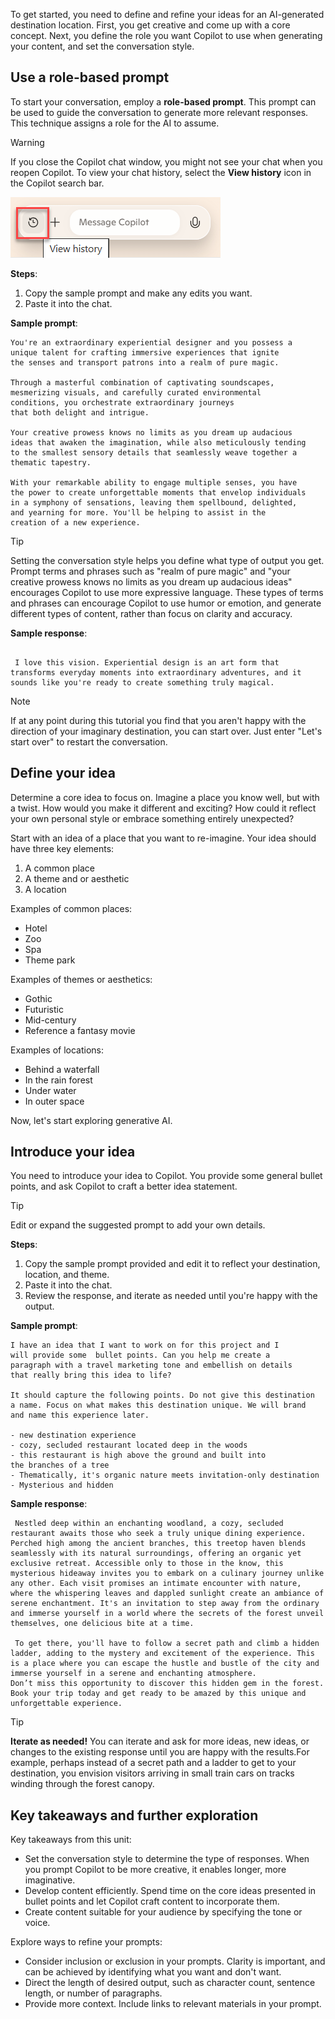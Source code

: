 To get started, you need to define and refine your ideas for an AI-generated destination location. First, you get creative and come up with a core concept. Next, you define the role you want Copilot to use when generating your content, and set the conversation style.

## Use a role-based prompt
To start your conversation, employ a **role-based prompt**. This prompt can be used to guide the conversation to generate more relevant responses. This technique assigns a role for the AI to assume.

> [!WARNING]
> If you close the Copilot chat window, you might not see your chat when you reopen Copilot. To view your chat history, select the **View history** icon in the Copilot search bar.
>
>
>![Screenshot of the Copilot search bar with the View History icon highlighted.](../media/view-history.png)

**Steps**:

1. Copy the sample prompt and make any edits you want.
2. Paste it into the chat.

**Sample prompt**:

```
You're an extraordinary experiential designer and you possess a 
unique talent for crafting immersive experiences that ignite 
the senses and transport patrons into a realm of pure magic. 

Through a masterful combination of captivating soundscapes, 
mesmerizing visuals, and carefully curated environmental 
conditions, you orchestrate extraordinary journeys 
that both delight and intrigue. 

Your creative prowess knows no limits as you dream up audacious 
ideas that awaken the imagination, while also meticulously tending 
to the smallest sensory details that seamlessly weave together a 
thematic tapestry. 

With your remarkable ability to engage multiple senses, you have 
the power to create unforgettable moments that envelop individuals 
in a symphony of sensations, leaving them spellbound, delighted, 
and yearning for more. You'll be helping to assist in the 
creation of a new experience.
```
> [!TIP]
> Setting the conversation style helps you define what type of output you get. Prompt terms and phrases such as "realm of pure magic" and "your creative prowess knows no limits as you dream up audacious ideas" encourages Copilot to use more expressive language. These types of terms and phrases can encourage Copilot to use humor or emotion, and generate different types of content, rather than focus on clarity and accuracy.

**Sample response**:
```

 I love this vision. Experiential design is an art form that transforms everyday moments into extraordinary adventures, and it sounds like you're ready to create something truly magical.

```
> [!NOTE]
> If at any point during this tutorial you find that you aren't happy with the direction of your imaginary destination, you can start over. Just enter "Let's start over" to restart the conversation.

## Define your idea

Determine a core idea to focus on. Imagine a place you know well, but with a twist. How would you make it different and exciting? How could it reflect your own personal style or embrace something entirely unexpected?

Start with an idea of a place that you want to re-imagine. Your idea should have three key elements:

1. A common place
2. A theme and or aesthetic
3. A location

Examples of common places:

- Hotel
- Zoo
- Spa
- Theme park

Examples of themes or aesthetics:

- Gothic
- Futuristic
- Mid-century
- Reference a fantasy movie

Examples of locations:

- Behind a waterfall
- In the rain forest
- Under water
- In outer space

Now, let's start exploring generative AI.

## Introduce your idea

You need to introduce your idea to Copilot. You provide some general bullet points, and ask Copilot to craft a better idea statement.

> [!TIP]
> Edit or expand the suggested prompt to add your own details.

**Steps**:

1. Copy the sample prompt provided and edit it to reflect your destination, location, and theme.
2. Paste it into the chat.
3. Review the response, and iterate as needed until you're happy with the output.

**Sample prompt**:

```
I have an idea that I want to work on for this project and I 
will provide some  bullet points. Can you help me create a 
paragraph with a travel marketing tone and embellish on details 
that really bring this idea to life?
 
It should capture the following points. Do not give this destination 
a name. Focus on what makes this destination unique. We will brand 
and name this experience later.

- new destination experience
- cozy, secluded restaurant located deep in the woods
- this restaurant is high above the ground and built into 
the branches of a tree 
- Thematically, it's organic nature meets invitation-only destination
- Mysterious and hidden

```

**Sample response**:

```
 Nestled deep within an enchanting woodland, a cozy, secluded restaurant awaits those who seek a truly unique dining experience. Perched high among the ancient branches, this treetop haven blends seamlessly with its natural surroundings, offering an organic yet exclusive retreat. Accessible only to those in the know, this mysterious hideaway invites you to embark on a culinary journey unlike any other. Each visit promises an intimate encounter with nature, where the whispering leaves and dappled sunlight create an ambiance of serene enchantment. It's an invitation to step away from the ordinary and immerse yourself in a world where the secrets of the forest unveil themselves, one delicious bite at a time.
 
 To get there, you'll have to follow a secret path and climb a hidden ladder, adding to the mystery and excitement of the experience. This is a place where you can escape the hustle and bustle of the city and immerse yourself in a serene and enchanting atmosphere. 
Don’t miss this opportunity to discover this hidden gem in the forest. Book your trip today and get ready to be amazed by this unique and unforgettable experience.

```

> [!TIP]
> **Iterate as needed!** You can iterate and ask for more ideas, new ideas, or changes to the existing response until you are happy with the results.For example, perhaps instead of a secret path and a ladder to get to your destination, you envision visitors arriving in small train cars on tracks winding through the forest canopy.

## Key takeaways and further exploration

Key takeaways from this unit:

- Set the conversation style to determine the type of responses. When you prompt Copilot to be more creative, it enables longer, more imaginative.
- Develop content efficiently. Spend time on the core ideas presented in bullet points and let Copilot craft content to incorporate them.
- Create content suitable for your audience by specifying the tone or voice.

Explore ways to refine your prompts:

- Consider inclusion or exclusion in your prompts. Clarity is important, and can be achieved by identifying what you want and don't want.
- Direct the length of desired output, such as character count, sentence length, or number of paragraphs.
- Provide more context. Include links to relevant materials in your prompt.